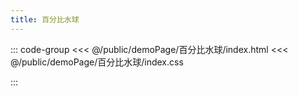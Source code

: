 ```yaml
---
title: 百分比水球
---
```


::: code-group
<<< @/public/demoPage/百分比水球/index.html
<<< @/public/demoPage/百分比水球/index.css

:::
